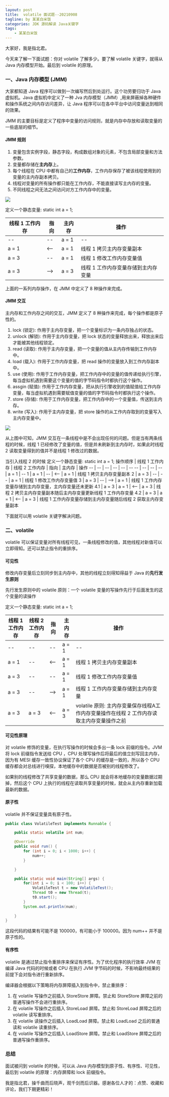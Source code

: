 ```yaml
---
layout: post
title:  volatile 面试题--20210908
tagline: by 某某白米饭
categories: JDK 源码解读 Java关键字
tags: 
    - 某某白米饭
---
```


大家好，我是指北君。

今天来了解一下面试题：你对 volatile 了解多少。要了解 volatile 关键字，就得从 Java 内存模型开始。最后到 volatile 的原理。

<!--more-->

### 一、Java 内存模型 (JMM)

大家都知道 Java 程序可以做到一次编写然后到处运行。这个功劳要归功于 Java 虚拟机。Java 虚拟机中定义了一种 Jva 内存模型（JMM）,用来屏蔽掉各种硬件和操作系统之间内存访问差异，让 Java 程序可以在各中平台中访问变量达到相同的效果。

JMM 的主要目标是定义了程序中变量的访问规则，就是内存中存放和读取变量的一些底层的细节。

#### JMM 规则

1. 变量包含实例字段，静态字段，构成数组对象的元素，不包含局部变量和方法参数。
2. 变量都存储在**主内存**上。
3. 每个线程在 CPU 中都有自己的**工作内存**，工作内存保存了被该线程使用到的变量的主内存副本拷贝。
4. 线程对变量的所有操作都只能在工作内存，不能直接读写主内存的变量。
5. 不同线程之间无法之间访问对方工作内存中的变量。

![](http://www.javanorth.cn/assets/images/2021/voliate/0.png)

定义一个静态变量: static int a = 1;

线程 1 工作内存 | 指向 | 主内存 | 操作
-- | -- | -- | --
-- | -- | a = 1 | --
a = 1 | <-- | a = 1 | 线程 1 拷贝主内存变量副本
a = 3 | -- | a = 1 | 线程 1 修改工作内存变量值
a = 3 | --> | a = 3 | 线程 1 工作内存变量存储到主内存变量

上面的一系列内存操作，在 JMM 中定义了 8 种操作来完成。

#### JMM 交互

主内存和工作内存之间的交互，JMM 定义了 8 种操作来完成，每个操作都是原子性的。

1. lock (锁定): 作用于主内存变量，把一个变量标识为一条内存独占的状态。
2. unlock (解锁): 作用于主内存变量，把 lock 状态的变量释放出来，释放出来后才能被其他线程锁定。
3. read (读取): 作用于主内存变量，把一个变量的值从主内存传输到工作内存中。
4. load (载入): 作用于工作内存变量，把 read 操作的变量放入到工作内存副本中。
5. use (使用): 作用于工作内存变量，把工作内存中的变量的值传递给执行引擎，每当虚拟机遇到需要这个变量的值的字节码指令时都执行这个操作。
6. assgin (赋值): 作用于工作内存变量，把从执行引擎收到的值赋值给工作内存变量，每当虚拟机遇到需要赋值变量的值的字节码指令时都执行这个操作。
7. store (存储): 作用于工作内存变量，把工作内存中的一个变量值，传送到主内存。
8. write (写入): 作用于主内存变量，把 store 操作的从工作内存取到的变量写入主内存变量中。

![](http://www.javanorth.cn/assets/images/2021/voliate/1.png)

从上图中可知，JMM 交互在一条线程中是不会出现任何的问题。但是当有两条线程的时候，线程 1 已经修改了变量的值，但是并未刷新到主内存时，如果此时线程 2 读取变量得到的值并不是线程 1 修改过的数据。


当引入线程 2 的时候
定义一个静态变量: static int a = 1;
操作顺序 | 线程 1 工作内存 | 线程 2 工作内存 | 指向 | 主内存 | 操作
-- | -- | -- | -- | -- | --
-- | -- | -- | -- | a = 1 | --
1 | a = 1 | -- | <-- | a = 1 | 线程 1 拷贝主内存变量副本
2 | a = 3 | -- | -- | a = 1 | 线程 1 修改工作内存变量值
3 | a = 3 | -- | --> | a = 1 | 线程 1 工作内存变量存储到主内存变量，主内存变量还未更新
4.1 | a = 3 |  a = 1 | <-- | a = 3 | 线程 2 拷贝主内存变量副本随后主内存变量更新线程 1 工作内存变量
4.2 | a = 3 |  a = 1 | <-- | a = 3 | 线程 1 工作内存变量存储到主内存变量随后线程 2 获取主内存变量副本

下面就可以用 volatile 关键字解决问题。

### 二、volatile

volatile 可以保证变量对所有线程可见，一条线程修改的值，其他线程对新值可以立即得知。还可以禁止指令的重排序。

#### 可见性 

修改内存变量后立刻同步到主内存中，其他的线程立刻得知得益于 Java 的**先行发生原则**

先行发生原则中的 volatile 原则：一个 volatile 变量的写操作先行于后面发生的这个变量的读操作

定义一个静态变量: static int a = 1;

线程 1 工作内存 | 线程 2 工作内存 | 指向 | 主内存 | 操作
-- | -- | -- | -- | --
-- | -- | -- | a = 1 | --
a = 1 | -- | <-- | a = 1 | 线程 1 拷贝主内存变量副本
a = 3 | -- | -- | a = 1 | 线程 1 修改工作内存变量值
a = 3 | -- | --> | a = 1 | 线程 1 工作内存变量存储到主内存变量
a = 3 |  a = 3 | <-- | a = 3 | volatile 原则: 主内存变量保存线程A工作内存变量操作在线程 2 工作内存读取主内存变量操作之前

#### 可见性原理

对 volatile 修饰的变量，在执行写操作的时候会多出一条 lock 前缀的指令。JVM 将 lock 前缀指令发送给 CPU ，CPU 处理写操作后将最后的值立刻写回主内存，因为有 MESI 缓存一致性协议保证了各个 CPU 的缓存是一致的，所以各个 CPU 缓存都会对总线进行嗅探，本地缓存中的数据是否被别的线程修改了。
 
如果别的线程修改了共享变量的数据，那么 CPU 就会将本地缓存的变量数据过期掉，然后这个 CPU 上执行的线程在读取共享变量的时候，就会从主内存重新加载最新的数据。


#### 原子性

volatile 并不保证变量具有原子性。

```java
public class VolatileTest implements Runnable {

    public static volatile int num;

    @Override
    public void run() {
        for (int i = 0; i < 1000; i++) {
            num++;
        }

    }

    public static void main(String[] args) {
        for(int i = 0; i < 100; i++) {
            VolatileTest t = new VolatileTest();
            Thread t0 = new Thread(t);
            t0.start();
        }
        System.out.println(num);
        
    }
}
```
这段代码的结果有可能不是 100000，有可能小于 100000。因为 num++ 并不是原子性的。


#### 有序性

volatile 是通过禁止指令重排序来保证有序性。为了优化程序的执行效率 JVM 在编译 Java 代码的时候或者 CPU 在执行 JVM 字节码的时候，不影响最终结果的前提下会对指令进行重新排序。

编译器会根据以下策略将内存屏障插入到指令中，禁止重排序：

1. 在 volatile 写操作之前插入 StoreStore 屏障。禁止和 StoreStore 屏障之前的普通写操作不会进行重排序。
2. 在 volatile 写操作之后插入 StoreLoad 屏障。禁止和 StoreLoad 屏障之后的 volatile 读写重排序。
3. 在 volatile 读操作之后插入 LoadLoad 屏障。禁止和 LoadLoad 之后的普通读和 volatile 读重排序。
4. 在 volatile 写操作之后插入 LoadStore 屏障。禁止和 LoadStore 屏障之后的普通写操作重排序。

### 总结

面试被问到 volatile 的时候，可以从 Java 内存模型到原子性、有序性、可见性，最后到 volatile 的原理：内存屏障和 lock 前缀指令。

我是指北君，操千曲而后晓声，观千剑而后识器。感谢各位人才的：点赞、收藏和评论，我们下期更精彩！
